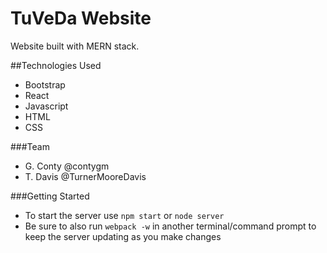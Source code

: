 # TuVeDa Website
Website built with MERN stack.

##Technologies Used
* Bootstrap
* React
* Javascript
* HTML
* CSS

###Team
* G. Conty @contygm
* T. Davis @TurnerMooreDavis

###Getting Started

* To start the server use `npm start` or `node server`
* Be sure to also run `webpack -w` in another terminal/command prompt to keep the server updating as you make changes

